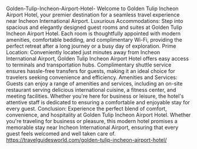 Golden-Tulip-Incheon-Airport-Hotel-
Welcome to Golden Tulip Incheon Airport Hotel, your premier destination for a seamless travel experience near Incheon International Airport.
Luxurious Accommodations:
Step into spacious and elegantly designed guest rooms and suites at Golden Tulip Incheon Airport Hotel. Each room is thoughtfully appointed with modern amenities, comfortable bedding, and complimentary Wi-Fi, providing the perfect retreat after a long journey or a busy day of exploration.
Prime Location:
Conveniently located just minutes away from Incheon International Airport, Golden Tulip Incheon Airport Hotel offers easy access to terminals and transportation hubs. Complimentary shuttle service ensures hassle-free transfers for guests, making it an ideal choice for travelers seeking convenience and efficiency.
Amenities and Services:
Guests can enjoy a range of amenities and services, including an on-site restaurant serving delicious international cuisine, a fitness center, and meeting facilities. Whether you're here for business or leisure, the hotel's attentive staff is dedicated to ensuring a comfortable and enjoyable stay for every guest.
Conclusion:
Experience the perfect blend of comfort, convenience, and hospitality at Golden Tulip Incheon Airport Hotel. Whether you're traveling for business or pleasure, this modern hotel promises a memorable stay near Incheon International Airport, ensuring that every guest feels welcomed and well taken care of.
https://travelguidesworld.com/golden-tulip-incheon-airport-hotel/

